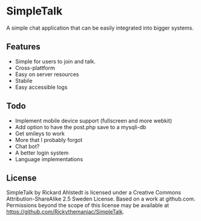 SimpleTalk
========
A simple chat application that can be easily integrated into bigger systems.

Features
--------
- Simple for users to join and talk.
- Cross-plattform
- Easy on server resources
- Stabile
- Easy accessible logs

Todo
----
- Implement mobile device support (fullscreen and more webkit)
- Add option to have the post.php save to a mysqli-db
- Get smileys to work
- More that I probably forgot
- Chat bot?
- A better login system
- Language implementations

License
-------
SimpleTalk by Rickard Ahlstedt is licensed under a Creative Commons Attribution-ShareAlike 2.5 Sweden License.
Based on a work at github.com.
Permissions beyond the scope of this license may be available at https://github.com/Rickythemaniac/SimpleTalk.